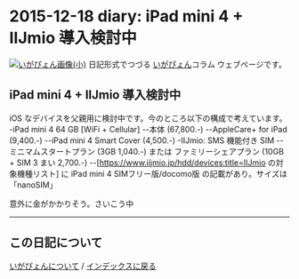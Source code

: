 2015-12-18 diary: iPad mini 4 + IIJmio 導入検討中
=====================================================================================================
[![いがぴょん画像(小)](https://igapyon.github.io/diary/images/iga200306s.jpg "いがぴょん")](https://igapyon.github.io/diary/memo/memoigapyon.html) 日記形式でつづる [いがぴょん](https://igapyon.github.io/diary/memo/memoigapyon.html)コラム ウェブページです。

## iPad mini 4 + IIJmio 導入検討中

iOS なデバイスを父親用に検討中です。今のところ以下の構成で考えています。
-iPad mini 4 64 GB [WiFi + Cellular]
--本体 (67,800.-)
--AppleCare+ for iPad (9,400.-)
--iPad mini 4 Smart Cover (4,500.-)
-IIJmio: SMS 機能付き SIM
--ミニマムスタートプラン (3GB 1,040.-) または ファミリーシェアプラン (10GB + SIM 3 まい 2,700.-)
--[https://www.iijmio.jp/hdd/devices:title=IIJmio の対象機種リスト] に iPad mini 4 SIMフリー版/docomo版 の記載があり。サイズは「nanoSIM」

意外に金がかかりそう。さいこう中


----------------------------------------------------------------------------------------------------

## この日記について
[いがぴょんについて](http://www.igapyon.jp/igapyon/diary/memo/memoigapyon.html) / [インデックスに戻る](https://igapyon.github.io/diary/idxall.html)
